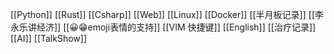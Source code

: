 [[Python]]
[[Rust]]
[[Csharp]]
[[Web]]
[[Linux]]
[[Docker]]
[[半月板记录]]
[[李永乐讲经济]]
[[😀😁emoji表情的支持]]
[[VIM 快捷键]]
[[English]]
[[治疗记录]]
[[AI]]
[[TalkShow]]


